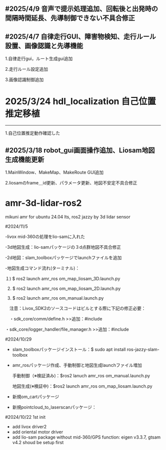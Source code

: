 #2025/4/9 音声で提示処理追加、回転後と出発時の間隔時間延長、先導制御できない不具合修正
----------------------------------------------------------------------------

#2025/4/7 自律走行GUI、障害物検知、走行ルール設置、画像認識と先導機能
------------------------------------------------------------------------
1.自律走行gui，ルート生成gui追加

2.走行ルール設定追加

3.画像認識制御追加

# 2025/3/24 hdl_localization 自己位置推定移植
------------------------------------------------------------------------
1.自己位置推定動作確認した


#2025/3/18 robot_gui画面操作追加、Liosam地図生成機能更新
--------------------------------------------------------------------------
1.MainWindow、MakeMap、MakeRoute GUI追加

2.liosamのframe＿id更新、パラメータ更新、地図不安定不具合修正

# amr-3d-lidar-ros2
mikuni amr for ubuntu 24.04 lts, ros2 jazzy by 3d lidar sensor

#2024/11/5

-livox mid-360の処理をlio-samに入れた

-3d地図生成：lio-samパッケージの３d点群地図不具合修正

-2d地図：slam_toolboxパッケージでlaunchファイルを追加

-地図生成コマンド流れ(ターミナル)：

  １) $ ros2 launch amr_ros om_map_liosam_3D.launch.py
  
  2) $ ros2 launch amr_ros om_map_liosam_2D.launch.py
     
  4) $ ros2 launch amr_ros om_manual.launch.py
     
　注意：Livox_SDK2のソースコードはビルとする際に下記の修正必要：
 
 　・sdk_core/comm/define.h >>追加：#include <cstdint>
  
   ・sdk_core/logger_handler/file_manager.h >>追加：#include <cstdint>　

#2024/10/29
- slam_toolboxパッケージインストール：$ sudo apt install ros-jazzy-slam-toolbox
- amr_rosパッケージ作成、手動制御と地図生成launchファイル増加
  
  手動制御（※検証済み)：$ros2 lanuch amr_ros om_manual.launch.py
  
  地図生成(※検証中)：$ros2 launch amr_ros om_map_liosam.launch.py
  
- 新規om_cartパッケージ
- 新規pointcloud_to_laserscanパッケージ：

#2024/10/22 1st init
- add livox driver2
- add oriental motor driver
- add lio-sam package without mid-360/GPS function: eigen v3.3.7, gtsam v4.2 shoud be setup first
           
